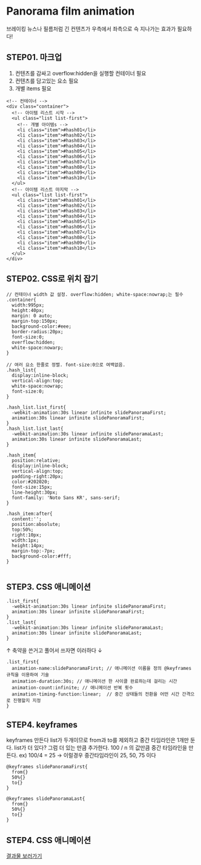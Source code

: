 # Panorama film animation

브레이킹 뉴스나 필름처럼 긴 컨텐츠가 우측에서 좌측으로 슥 지나가는 효과가 필요하다!

## STEP01. 마크업

1. 컨텐츠를 감싸고 overflow:hidden을 실행할 컨테이너 필요
2. 컨텐츠를 담고있는 요소 필요
3. 개별 items 필요 

```
<!-- 컨테이너 -->
<div class="container">
  <!-- 아이템 리스트 시작 -->
  <ul class="list list-first"> 
    <!-- 개별 아이템s -->
    <li class="item">#hash01</li>
    <li class="item">#hash02</li>
    <li class="item">#hash03</li>
    <li class="item">#hash04</li>
    <li class="item">#hash05</li>
    <li class="item">#hash06</li>
    <li class="item">#hash07</li>
    <li class="item">#hash08</li>
    <li class="item">#hash09</li>
    <li class="item">#hash10</li>
  </ul>
  <!-- 아이템 리스트 마지막 -->
  <ul class="list list-first">
    <li class="item">#hash01</li>
    <li class="item">#hash02</li>
    <li class="item">#hash03</li>
    <li class="item">#hash04</li>
    <li class="item">#hash05</li>
    <li class="item">#hash06</li>
    <li class="item">#hash07</li>
    <li class="item">#hash08</li>
    <li class="item">#hash09</li>
    <li class="item">#hash10</li>
  </ul>
</div>
```

## STEP02. CSS로 위치 잡기

```
// 컨테이너 width 값 설정. overflow:hidden; white-space:nowrap;는 필수 
.container{
  width:995px; 
  height:40px; 
  margin: 0 auto; 
  margin-top:150px; 
  background-color:#eee; 
  border-radius:20px; 
  font-size:0; 
  overflow:hidden; 
  white-space:nowarp; 
}

// 여러 요소 한줄로 정렬. font-size:0으로 여백없음.
.hash_list{
  display:inline-block; 
  vertical-align:top; 
  white-space:nowrap; 
  font-size:0; 
}

.hash_list.list_first{
  -webkit-animation:30s linear infinite slidePanoramaFirst;
  animation:30s linear infinite slidePanoramaFirst;
}
.hash_list.list_last{
  -webkit-animation:30s linear infinite slidePanoramaLast;
  animation:30s linear infinite slidePanoramaLast;
}

.hash_item{ 
  position:relative; 
  display:inline-block; 
  vertical-align:top; 
  padding-right:20px; 
  color:#202020; 
  font-size:15px; 
  line-height:30px; 
  font-family: 'Noto Sans KR', sans-serif;
}

.hash_item:after{
  content:''; 
  position:absolute; 
  top:50%; 
  right:10px; 
  width:1px; 
  height:14px; 
  margin-top:-7px; 
  background-color:#fff;
}
  
```

## STEP3. CSS 애니메이션 

```
.list_first{
  -webkit-animation:30s linear infinite slidePanoramaFirst; 
  animation:30s linear infinite slidePanoramaFirst;
}
.list_last{
  -webkit-animation:30s linear infinite slidePanoramaLast; 
  animation:30s linear infinite slidePanoramaLast;
}  
```
↑ 축약을 쓴거고 풀어서 쓰자면 
이러하다 ↓
```
.list_first{
  animation-name:slidePanoramaFirst; // 애니메이션 이름을 정의 @keyframes 규칙을 이용하여 기술
  animation-duration:30s; // 애니메이션 한 사이클 완료하는데 걸리는 시간
  animation-count:infinite; // 애니메이션 반복 횟수
  animation-timing-function:linear;  // 중간 상태들의 전환을 어떤 시간 간격으로 진행할지 지정
}

```

## STEP4. keyframes  

keyframes 만든다
list가 두개이므로 from과 to를 제외하고 중간 타임라인은 1개만 둔다.
list가 더 있다? 그럼 더 있는 만큼 추가한다. 100 / n 의 값만큼 중간 타임라인을 만든다. 
ex) 100/4 = 25  -> 이럴경우 중간타임라인이 25, 50, 75 이다


```
@keyframes slidePanoramaFirst{
  from{}
  50%{}
  to{}
}

@keyframes slidePanoramaLast{
  from{}
  50%{}
  to{}
}
```





## STEP4. CSS 애니메이션 


[결과물 보러가기](https://codepen.io/ju-dayoung/pen/ExNjXXr)
